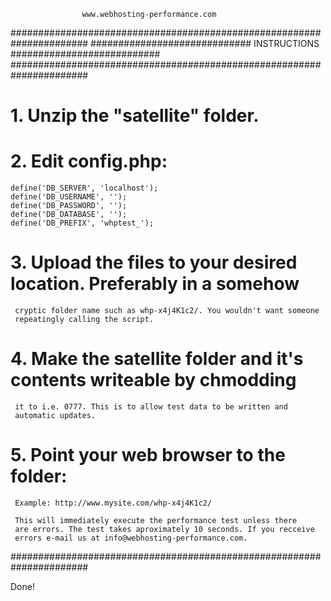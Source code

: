
                    www.webhosting-performance.com

######################################################################
############################# INSTRUCTIONS ###########################
######################################################################

# 1. Unzip the "satellite" folder.

# 2. Edit config.php:

    define('DB_SERVER', 'localhost');
    define('DB_USERNAME', '');
    define('DB_PASSWORD', '');
    define('DB_DATABASE', '');
    define('DB_PREFIX', 'whptest_');

# 3. Upload the files to your desired location. Preferably in a somehow
     cryptic folder name such as whp-x4j4K1c2/. You wouldn't want someone
     repeatingly calling the script.

# 4. Make the satellite folder and it's contents writeable by chmodding
     it to i.e. 0777. This is to allow test data to be written and
     automatic updates.

# 5. Point your web browser to the folder:

     Example: http://www.mysite.com/whp-x4j4K1c2/

     This will immediately execute the performance test unless there
     are errors. The test takes aproximately 10 seconds. If you recceive
     errors e-mail us at info@webhosting-performance.com.

######################################################################

Done!
